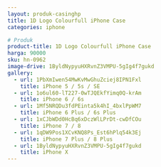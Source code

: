 ```yaml
---
layout: produk-casinghp
title: 1D Logo Colourfull iPhone Case
categories: iphone

# Produk
product-title: 1D Logo Colourfull iPhone Case
harga: 90000
sku: hn-0962
image-drive: 1ByldNypyuHXRvnZ3VMPU-5gIg4f7gukd
gallery:
  - url: 1PbXmIwen54MwKvMwGhuZciej8IPN1Fxl
    title: iPhone 5 / 5s / SE
  - url: 1o6ul60-lT227-0wTJQEkfYimq0Q-krAm
    title: iPhone 6 / 6s
  - url: 1Mf5NRQDu3fdPEinta5k4hI_4bxlPpWM7
    title: iPhone 6 Plus / 6s Plus
  - url: 1xCJbWDd0HcBq6xDczWlLPrDt-cwDfCOu
    title: iPhone 7 / 8
  - url: 1qDW9Pos1XCvKNQ8Ps_Est6hPlq54k3Ej
    title: iPhone 7 Plus / 8 Plus
  - url: 1ByldNypyuHXRvnZ3VMPU-5gIg4f7gukd
    title: iPhone X
---
```

